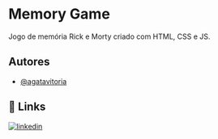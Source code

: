 # Memory Game

Jogo de memória Rick e Morty criado com HTML, CSS e JS.

## Autores

- [@agatavitoria](https://github.com/agatavitoria)


## 🔗 Links
[![linkedin](https://img.shields.io/badge/linkedin-0A66C2?style=for-the-badge&logo=linkedin&logoColor=white)](https://www.linkedin.com/in/agata-vitoria-b1643618a)
